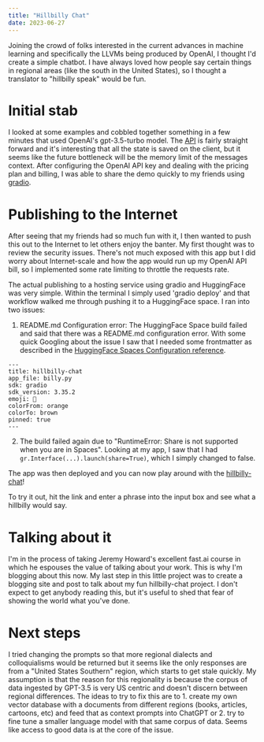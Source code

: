 ```yaml
---
title: "Hillbilly Chat"
date: 2023-06-27
---
```


Joining the crowd of folks interested in the current advances in
machine learning and specifically the LLVMs being produced by OpenAI,
I thought I'd create a simple chatbot. I have always loved how people
say certain things in regional areas (like the south in the United
States), so I thought a translator to "hillbilly speak" would be fun.

# Initial stab

I looked at some examples and cobbled together something in a few
minutes that used OpenAI's gpt-3.5-turbo model. The
[API](https://platform.openai.com/docs/api-reference/introduction) is
fairly straight forward and it's interesting that all the state is
saved on the client, but it seems like the future bottleneck will be
the memory limit of the messages context. After configuring the OpenAI
API key and dealing with the pricing plan and billing, I was able to
share the demo quickly to my friends using
[gradio](https://gradio.app/quickstart).

# Publishing to the Internet

After seeing that my friends had so much fun with it, I then wanted to
push this out to the Internet to let others enjoy the banter. My first
thought was to review the security issues. There's not much exposed
with this app but I did worry about Internet-scale and how the app
would run up my OpenAI API bill, so I implemented some rate limiting
to throttle the requests rate.

The actual publishing to a hosting service using gradio and
HuggingFace was very simple. Within the terminal I simply used 'gradio
deploy' and that workflow walked me through pushing it to a
HuggingFace space. I ran into two issues:

1. README.md Configuration error: The HuggingFace Space build failed
and said that there was a README.md configuration error. With some
quick Googling about the issue I saw that I needed some frontmatter as
described in the [HuggingFace Spaces Configuration
reference](https://huggingface.co/docs/hub/spaces-config-reference).

```
---
title: hillbilly-chat
app_file: billy.py
sdk: gradio
sdk_version: 3.35.2
emoji: 🤠
colorFrom: orange
colorTo: brown
pinned: true
---
```

2. The build failed again due to "RuntimeError: Share is not supported
   when you are in Spaces". Looking at my app, I saw that I had
   `gr.Interface(...).launch(share=True)`, which I simply changed to
   false.

The app was then deployed and you can now play around with the
[hillbilly-chat](https://huggingface.co/spaces/leftbyte/hillbilly-chat)!

To try it out, hit the link and enter a phrase into the input box and
see what a hillbilly would say.

# Talking about it

I'm in the process of taking Jeremy Howard's excellent fast.ai course
in which he espouses the value of talking about your work. This is why
I'm blogging about this now. My last step in this little project was
to create a blogging site and post to talk about my fun hillbilly-chat
project. I don't expect to get anybody reading this, but it's useful
to shed that fear of showing the world what you've done.

# Next steps

I tried changing the prompts so that more regional dialects and
colloquialisms would be returned but it seems like the only responses
are from a "United States Southern" region, which starts to get stale
quickly. My assumption is that the reason for this regionality is
because the corpus of data ingested by GPT-3.5 is very US centric and
doesn't discern between regional differences. The ideas to try to fix this
are to 1. create my own vector database with a documents from different regions
(books, articles, cartoons, etc) and feed that as context prompts into ChatGPT or
2. try to fine tune a smaller language model with that same corpus of
data. Seems like access to good data is at the core of the issue.
